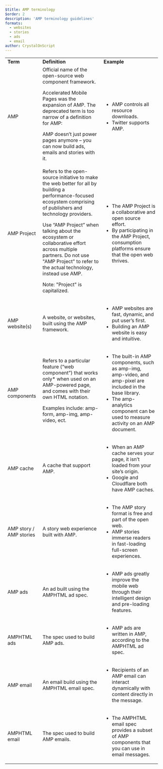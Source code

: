 ```yaml
---
$title: AMP terminology 
$order: 2
description: 'AMP terminology guidelines'
formats:
  - websites
  - stories
  - ads
  - email
author: CrystalOnScript
---
```


<table>
  <tr>
   <td><strong>Term</strong>
   </td>
   <td><strong>Definition</strong>
   </td>
   <td><strong>Example </strong>
   </td>
  </tr>
  <tr>
   <td>AMP
   </td>
   <td>Official name of the open-source web component framework.
<p>
Accelerated Mobile Pages was the expansion of AMP. The deprecated term is too narrow of a definition for AMP:
<p>
AMP doesn’t just power pages anymore – you can now build ads, emails and stories with it.
   </td>
   <td><ul>

<li>AMP controls all resource downloads.
<li>Twitter supports AMP.</li></ul>

   </td>
  </tr>
  <tr>
   <td>AMP Project
   </td>
   <td>Refers to the open-source initiative to make the web better for all by building a performance-focused ecosystem comprising of publishers and technology providers.
<p>
Use “AMP Project” when talking about the ecosystem or collaborative effort across multiple partners.  Do not use "AMP Project" to refer to the actual technology, instead use AMP.
<p>
Note: "Project" is capitalized.
   </td>
   <td><ul>

<li>The AMP Project is a collaborative and open source effort.
<li>By participating in the AMP Project, consumption platforms ensure that the open web thrives.</li></ul>

   </td>
  </tr>
  <tr>
   <td>AMP website(s)
   </td>
   <td>A website, or websites, built using the AMP framework. 
   </td>
   <td><ul>

<li>AMP websites are fast, dynamic, and put user’s first.
<li>Building an AMP website is easy and intuitive. </li></ul>

   </td>
  </tr>
  <tr>
   <td>AMP components
   </td>
   <td>Refers to a particular feature (“web component”) that works only* when used on an AMP-powered page, and comes with their own HTML notation.
<p>
Examples include: amp-form, amp-img, amp-video, ect.
   </td>
   <td><ul>

<li>The built-in AMP components, such as amp-img, amp-video, and amp-pixel are included in the base library.
<li>The amp-analytics component can be used to measure activity on an AMP document.</li></ul>

   </td>
  </tr>
  <tr>
   <td>AMP cache
   </td>
   <td>A cache that support AMP. 
   </td>
   <td><ul>

<li>When an AMP cache serves your page, it isn’t loaded from your site’s origin. 
<li>Google and Cloudflare both have AMP caches. </li></ul>

   </td>
  </tr>
  <tr>
   <td>AMP story / AMP stories 
   </td>
   <td>A story web experience built with AMP. 
   </td>
   <td><ul>

<li>The AMP story format is free and part of the open web.
<li>AMP stories immerse readers in fast-loading full-screen experiences.  </li></ul>

   </td>
  </tr>
  <tr>
   <td>AMP ads
   </td>
   <td>An ad built using the AMPHTML ad spec. 
   </td>
   <td><ul>

<li>AMP ads greatly improve the mobile web through their intelligent design and pre-loading features.</li></ul>

   </td>
  </tr>
  <tr>
   <td>AMPHTML ads
   </td>
   <td>The spec used to build AMP ads. 
   </td>
   <td><ul>

<li>AMP ads are written in AMP, according to the AMPHTML ad spec. </li></ul>

   </td>
  </tr>
  <tr>
   <td>AMP email
   </td>
   <td>An email build using the AMPHTML email spec.
   </td>
   <td><ul>

<li>Recipients of an AMP email can interact dynamically with content directly in the message. </li></ul>

   </td>
  </tr>
  <tr>
   <td>AMPHTML email
   </td>
   <td>The spec used to build AMP emails. 
   </td>
   <td><ul>

<li>The AMPHTML email spec provides a subset of AMP components that you can use in email messages. </li></ul>

   </td>
  </tr>
</table>

